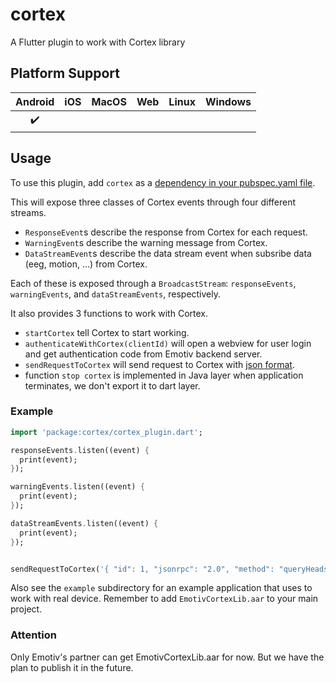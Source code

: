 # cortex

A Flutter plugin to work with Cortex library

## Platform Support

| Android |  iOS  | MacOS |  Web  | Linux | Windows |
| :-----: | :---: | :---: | :---: | :---: | :-----: |
|   ✔️    |      |      |     |       |         |

## Usage

To use this plugin, add `cortex` as a [dependency in your pubspec.yaml
file](https://plus.fluttercommunity.dev/docs/overview).

This will expose three classes of Cortex events through four different
streams.

- `ResponseEvent`s describe the response from Cortex for each request.
- `WarningEvent`s describe the warning message from Cortex.
- `DataStreamEvent`s describe the data stream event when subsribe data (eeg, motion, ...) from Cortex.

Each of these is exposed through a `BroadcastStream`: `responseEvents`,
`warningEvents`, and `dataStreamEvents`,
respectively.

It also provides 3 functions to work with Cortex.

- `startCortex` tell Cortex to start working.
- `authenticateWithCortex(clientId)` will open a webview for user login and get authentication code from Emotiv backend server.
- `sendRequestToCortex` will send request to Cortex with [json format](https://emotiv.gitbook.io/cortex-api/).
- function `stop cortex` is implemented in Java layer when application terminates, we don't export it to dart layer.

### Example

```dart
import 'package:cortex/cortex_plugin.dart';

responseEvents.listen((event) {
  print(event);
});

warningEvents.listen((event) {
  print(event);
});

dataStreamEvents.listen((event) {
  print(event);
});


sendRequestToCortex('{ "id": 1, "jsonrpc": "2.0", "method": "queryHeadsets"}');

```

Also see the `example` subdirectory for an example application that uses to work with real device.
Remember to add `EmotivCortexLib.aar` to your main project.

### Attention

Only Emotiv's partner can get EmotivCortexLib.aar for now. But we have the plan to publish it in the future.